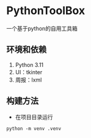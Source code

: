# PythonToolBox

一个基于python的自用工具箱

## 环境和依赖

1. Python 3.11
2. UI：tkinter
3. 周报：lxml

## 构建方法

- 在项目目录运行

``` python -m venv .venv ```

